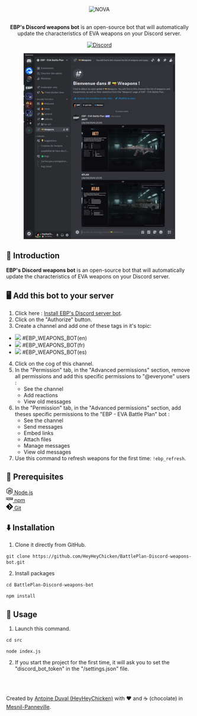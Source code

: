 <div align="center">

<img src="https://evabattleplan.com/wp-content/uploads/logo-black.png" alt="NOVA" width="300">
<br><br>

**EBP's Discord weapons bot** is an open-source bot that will automatically update the characteristics of EVA weapons on your Discord server.<br>

[![Discord](https://discord.evabattleplan.com/)](https://discord.evabattleplan.com/)

<img width="410px" src="https://raw.githubusercontent.com/HeyHeyChicken/BattlePlan-Discord-weapons-bot/refs/heads/main/.github/screenshot.jpg">
</div>

## 👋 Introduction

**EBP's Discord weapons bot** is an open-source bot that will automatically update the characteristics of EVA weapons on your Discord server.

## 🖥️ Add this bot to your server

1. Click here : [Install EBP's Discord server bot](https://discord.com/oauth2/authorize?client_id=1295696799839031318&permissions=0&integration_type=0&scope=bot).
2. Click on the "Authorize" button.
3. Create a channel and add one of these tags in it's topic:

- <img width="20px" src="https://evabattleplan.com/wp-content/uploads/en.png"> #EBP_WEAPONS_BOT(en)
- <img width="20px" src="https://evabattleplan.com/wp-content/uploads/fr.png"> #EBP_WEAPONS_BOT(fr)
- <img width="20px" src="https://evabattleplan.com/wp-content/uploads/es.png"> #EBP_WEAPONS_BOT(es)

4. Click on the cog of this channel.
5. In the "Permission" tab, in the "Advanced permissions" section, remove all permissions and add this specific permissions to "@everyone" users :
   - See the channel
   - Add reactions
   - View old messages
6. In the "Permission" tab, in the "Advanced permissions" section, add theses specific permissions to the "EBP - EVA Battle Plan" bot :
   - See the channel
   - Send messages
   - Embed links
   - Attach files
   - Manage messages
   - View old messages
7. Use this command to refresh weapons for the first time: `!ebp_refresh`.

## 🔧 Prerequisites

[<img src="https://raw.githubusercontent.com/HeyHeyChicken/BattlePlan-Discord-weapons-bot/refs/heads/main/.github/nodeJSLogo.png" width="18" /> Node.js](https://nodejs.org/)<br/>
[<img src="https://raw.githubusercontent.com/HeyHeyChicken/BattlePlan-Discord-weapons-bot/refs/heads/main/.github/npmLogo.png" width="18" /> npm](https://npmjs.com/)<br/>
[<img src="https://raw.githubusercontent.com/HeyHeyChicken/BattlePlan-Discord-weapons-bot/refs/heads/main/.github/gitLogo.png" width="18" /> Git](https://git-scm.com/)<br/>

## ⬇️ Installation

1. Clone it directly from GitHub.

```
git clone https://github.com/HeyHeyChicken/BattlePlan-Discord-weapons-bot.git
```

2. Install packages

```
cd BattlePlan-Discord-weapons-bot
```

```
npm install
```

## 🚀 Usage

1. Launch this command.

```
cd src
```

```
node index.js
```

2. If you start the project for the first time, it will ask you to set the "discord_bot_token" in the "/settings.json" file.

<br>
<br>

Created by [Antoine Duval (HeyHeyChicken)](//antoine.cuffel.fr) with ❤ and ☕ (chocolate) in [Mesnil-Panneville](//en.wikipedia.org/wiki/Mesnil-Panneville).
